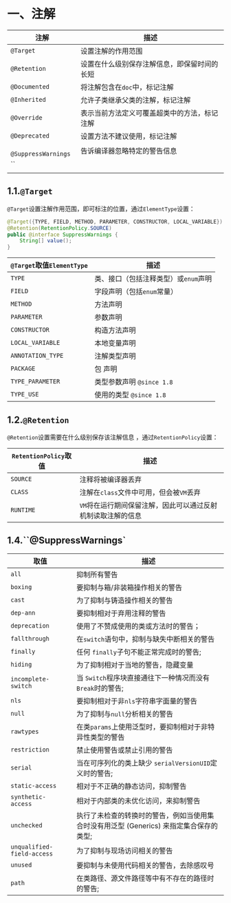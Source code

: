 # 一、注解

| 注解                 | 描述                                         |
| -------------------- | -------------------------------------------- |
| `@Target`            | 设置注解的作用范围                           |
| `@Retention`         | 设置在什么级别保存注解信息，即保留时间的长短 |
| `@Documented`        | 将注解包含在`doc`中，标记注解                |
| `@Inherited`         | 允许子类继承父类的注解，标记注解             |
| ` @Override `        | 表示当前方法定义可覆盖超类中的方法，标记注解 |
| ` @Deprecated `      | 设置方法不建议使用，标记注解                 |
| ` @SuppressWarnings` | 告诉编译器忽略特定的警告信息                 |
| ``                   |                                              |
|                      |                                              |

## 1.1.``@Target``

`@Target`设置注解作用范围，即可标注的位置，通过`ElementType`设置：

```java
@Target({TYPE, FIELD, METHOD, PARAMETER, CONSTRUCTOR, LOCAL_VARIABLE})
@Retention(RetentionPolicy.SOURCE)
public @interface SuppressWarnings {
    String[] value();
}
```

| `@Target`取值`ElementType` | 描述                                 |
| -------------------------- | ------------------------------------ |
| `TYPE`                     | 类、接口（包括注释类型）或`enum`声明 |
| `FIELD`                    | 字段声明（包括`enum`常量）           |
| `METHOD`                   | 方法声明                             |
| `PARAMETER`                | 参数声明                             |
| `CONSTRUCTOR`              | 构造方法声明                         |
| `LOCAL_VARIABLE`           | 本地变量声明                         |
| `ANNOTATION_TYPE`          | 注解类型声明                         |
| `PACKAGE`                  | 包 声明                              |
| `TYPE_PARAMETER`           | 类型参数声明 `@since 1.8`            |
| `TYPE_USE`                 | 使用的类型 `@since 1.8`              |

## 1.2.``@Retention``

`@Retention`设置需要在什么级别保存该注解信息 ，通过`RetentionPolicy`设置：

| `RetentionPolicy`取值 | 描述                                                         |
| --------------------- | ------------------------------------------------------------ |
| `SOURCE`              | 注释将被编译器丢弃                                           |
| `CLASS`               | 注解在`class`文件中可用，但会被`VM`丢弃                      |
| `RUNTIME`             | `VM`将在运行期间保留注解，因此可以通过反射机制读取注解的信息 |

## 1.4.``@SuppressWarnings`

| 取值                          | 描述                                                         |
| ----------------------------- | ------------------------------------------------------------ |
| ` all `                       | 抑制所有警告                                                 |
| ` boxing `                    | 要抑制与箱/非装箱操作相关的警告                              |
| ` cast `                      | 为了抑制与铸造操作相关的警告                                 |
| ` dep-ann `                   | 要抑制相对于弃用注释的警告                                   |
| ` deprecation `               | 使用了不赞成使用的类或方法时的警告；                         |
| ` fallthrough  `              | 在`switch`语句中，抑制与缺失中断相关的警告                   |
| ` finally `                   | 任何 `finally`子句不能正常完成时的警告;                      |
| ` hiding `                    | 为了抑制相对于当地的警告，隐藏变量                           |
| ` incomplete-switch  `        | 当 `Switch`程序块直接通往下一种情况而没有 `Break`时的警告;   |
| ` nls `                       | 要抑制相对于非`nls`字符串字面量的警告                        |
| ` null `                      | 为了抑制与`null`分析相关的警告                               |
| ` rawtypes `                  | 在类`params`上使用泛型时，要抑制相对于非特异性类型的警告     |
| ` restriction `               | 禁止使用警告或禁止引用的警告                                 |
| ` serial `                    | 当在可序列化的类上缺少 `serialVersionUID`定义时的警告;       |
| ` static-access  `            | 相对于不正确的静态访问，抑制警告                             |
| ` synthetic-access   `        | 相对于内部类的未优化访问，来抑制警告                         |
| ` unchecked `                 | 执行了未检查的转换时的警告，例如当使用集合时没有用泛型 (Generics) 来指定集合保存的类型; |
| ` unqualified-field-access  ` | 为了抑制与现场访问相关的警告                                 |
| ` unused `                    | 要抑制与未使用代码相关的警告，去除感叹号                     |
| ` path `                      | 在类路径、源文件路径等中有不存在的路径时的警告;              |


